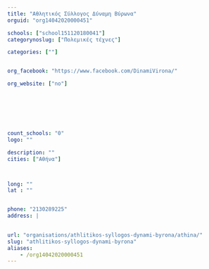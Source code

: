 ```yaml
---
title: "Αθλητικός Σύλλογος Δύναμη Βύρωνα"
orguid: "org14042020000451"

schools: ["school151120180041"]
categorynoslug: ["Πολεμικές τέχνες"]

categories: [""]


org_facebook: "https://www.facebook.com/DinamiVirona/"

org_website: ["no"]







count_schools: "0"
logo: ""

description: ""
cities: ["Αθήνα"]



long: ""
lat : ""


phone: "2130289225"
address: |
    

url: "organisations/athlitikos-syllogos-dynami-byrona/athina/"
slug: "athlitikos-syllogos-dynami-byrona"
aliases:
    - /org14042020000451
---
```



